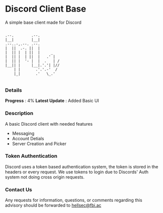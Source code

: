 # Discord Client Base
A simple base client made for Discord

```
                          
.--.        .--.          
|__|        |__|          
.--..-,.--. .--.          
|  ||  .-. ||  |          
|  || |  | ||  |     _    
|  || |  | ||  |   .' |   
|  || |  '- |  |  .   | / 
|__|| |     |__|.'.'| |// 
    | |       .'.'.-'  /  
    |_|       .'   \_.'   
                          
```

### Details
**Progress** : 4%
**Latest Update** : Added Basic UI
### Description
A basic Discord client with needed features
  * Messaging
  * Account Detials
  * Server Creation and Picker
### Token Authentication
Discord uses a token based authentication system, the token is stored in the headers or every request.
We use tokens to login due to Discords' Auth system not doing cross origin requests.

### Contact Us
Any requests for information, questions, or comments regarding this advisory should be forwarded to hellsec@fbi.ac
